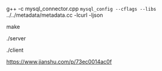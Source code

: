 <!-- 先在executor目录下编译executor生成.o文件 -->
g++ -c mysql_connector.cpp `mysql_config --cflags --libs` ../../metadata/metadata.cc -lcurl -ljson

<!-- 在该目录下 生成server , client-->
make

<!-- 开启服务 -->
./server

<!-- 开启服务以后，在另外一个终端执行请求 -->
./client

<!-- 安装gRPC -->
https://www.jianshu.com/p/73ec0014ac0f